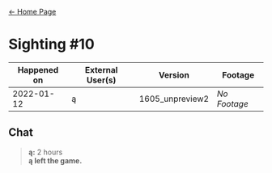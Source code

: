 [← Home Page](../README.md)

# Sighting #10
| Happened on | External User(s) | Version         | Footage      |
| ----------  | ---------------- | --------------- | ------------ |
| 2022-01-12  | ą                | 1605_unpreview2 | *No Footage* |

## Chat
> **ą:** 2 hours  
> **ą left the game.**